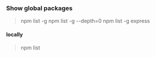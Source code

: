 ### Show global packages
>npm list -g
>npm list -g --depth=0
>npm list -g express
#### locally
>npm list